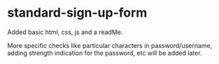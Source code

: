 # standard-sign-up-form
Added basic html, css, js and a readMe. 

More specific checks like particular characters in password/username, adding strength indication for the password, etc will be added later.
